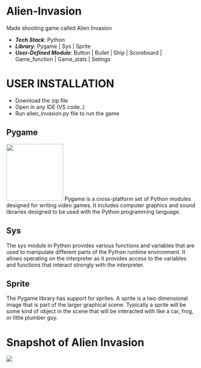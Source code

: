 # Alien-Invasion
Made shooting game called Alien Invasion 
- ***Tech Stack***: Python
- ***Library***: Pygame | Sys | Sprite
- ***User-Defined Module***: Button | Bullet | Ship | Scoreboard | Game_function | Game_stats | Setings

# USER INSTALLATION
- Download the zip file
- Open in any IDE (VS code..)
- Run ailen_invasion.py file to run the game

## Pygame
<img src="https://www.pygame.org/ftp/pygame-head-party.png" height = 150, widht= 150>
Pygame is a cross-platform set of Python modules designed for writing video games. It includes computer graphics and sound libraries designed to be used with the Python programming language.

## Sys
The sys module in Python provides various functions and variables that are used to manipulate different parts of the Python runtime environment. It allows operating on the interpreter as it provides access to the variables and functions that interact strongly with the interpreter.

## Sprite
The Pygame library has support for sprites. A sprite is a two dimensional image that is part of the larger graphical scene. Typically a sprite will be some kind of object in the scene that will be interacted with like a car, frog, or little plumber guy.

# Snapshot of Alien Invasion
<img src = "https://raw.githubusercontent.com/tanmaypradhan4112/Alien-Invasion/main/img/alien_invasion.png">

